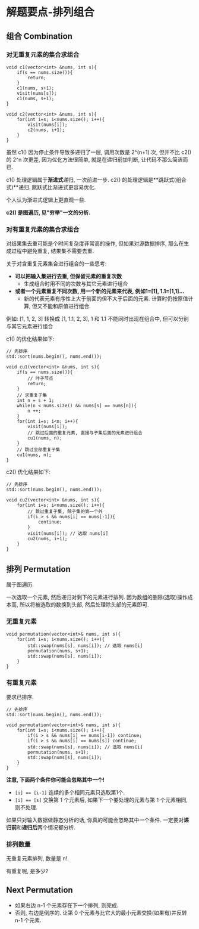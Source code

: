 # 解题要点-排列组合

## 组合 Combination

### 对无重复元素的集合求组合

	void c1(vector<int> &nums, int s){
		if(s == nums.size()){
			return;
		}   
		c1(nums, s+1);
		visit(nums[s]);
		c1(nums, s+1);
	}

	void c2(vector<int> &nums, int s){
		for(int i=s; i<nums.size(); i++){
			visit(nums[i]);
			c2(nums, i+1);
		}   
	}

虽然 c1() 因为停止条件导致多递归了一层, 调用次数是 2^(n+1) 次, 但并不比 c2() 的 2^n 次更差, 因为优化方法很简单, 就是在递归前加判断, 让代码不那么简洁而已.

c1() 处理逻辑属于**渐进式**递归, 一次前进一步. c2() 的处理逻辑是**跳跃式(组合式)**递归. 跳跃式比渐进式更容易优化.

个人认为渐进式逻辑上更直观一些.

**c2() 是图遍历, 见"穷举"一文的分析.**

### 对有重复元素的集合求组合

对结果集去重可能是个时间复杂度非常高的操作, 但如果对源数据排序, 那么在生成过程中避免重复, 结果集不需要去重.

关于对含重复元素集合进行组合的一些思考:

* **可以把输入集进行去重, 但保留元素的重复次数**
	* 生成组合时用不同的次数与其它元素进行组合
* **或者一个元素重复不同次数, 用一个新的元素来代表, 例如1=[1], 1.1=[1,1]...**
	* 新的代表元素有序性上大于前面的但不大于后面的元素. 计算时仍按原值计算, 但又不能和原值进行组合.

例如: [1, 1, 2, 3] 转换成 [1, 1.1, 2, 3], 1 和 1.1 不能同时出现在组合中, 但可以分别与其它元素进行组合

c1() 的优化结果如下:

	// 先排序
	std::sort(nums.begin(), nums.end());

	void cu1(vector<int> &nums, int s){
		if(s == nums.size()){
			// 叶子节点 
			return;
		}
		// 求重复子集
		int n = s + 1;
		while(n < nums.size() && nums[s] == nums[n]){
			n ++; 
		}
		for(int i=s; i<n; i++){
			visit(nums[i]);
			// 跳过后面的重复元素, 直接与子集后面的元素进行组合
			cu1(nums, n);
		}   
		// 跳过全部重复子集
		cu1(nums, n);
	}

c2() 优化结果如下:

	// 先排序
	std::sort(nums.begin(), nums.end());

	void cu2(vector<int> &nums, int s){
		for(int i=s; i<nums.size(); i++){
			// 跳过重复子集, 除子集的第一个外
			if(i > s && nums[i] == nums[-1]){
				continue;
			}
			visit(nums[i]); // 选取 nums[i]
			cu2(nums, i+1);
		}
	}

## 排列 Permutation

属于图遍历.

一次选取一个元素, 然后递归对剩下的元素进行排列. 因为数组的删除(选取)操作成本高, 所以将被选取的数换到头部, 然后处理除头部的元素即可.

### 无重复元素

	void permutation(vector<int>& nums, int s){
		for(int i=s; i<nums.size(); i++){
			std::swap(nums[s], nums[i]); // 选取 nums[i]
			permutation(nums, s+1);
			std::swap(nums[s], nums[i]);
		}
	}

### 有重复元素

要求已排序.

	// 先排序
	std::sort(nums.begin(), nums.end());
	
	void permutation(vector<int>& nums, int s){
		for(int i=s; i<nums.size(); i++){
			if(i > s && nums[i] == nums[i-1]) continue;
			if(i > s && nums[i] == nums[s]) continue;
			std::swap(nums[s], nums[i]); // 选取 nums[i]
			permutation(nums, s+1);
			std::swap(nums[s], nums[i]);
		}
	}

**注意, 下面两个条件你可能会忽略其中一个!**

* `[i] == [i-1]` 连续的多个相同元素只选取第1个.
* `[i] == [s]` 交换第 1 个元素后, 如果下一个要处理的元素与第 1 个元素相同, 则不处理.

如果只对输入数据做静态分析的话, 你真的可能会忽略其中一个条件. 一定要对**递归前**和**递归后**两个情况都分析. 

### 排列数量

无重复元素排列, 数量是 n!.

有重复呢, 是多少?

## Next Permutation

* 如果右边 n-1 个元素存在下一个排列, 则完成.
* 否则, 右边是倒序的. 让第 0 个元素与比它大的最小元素交换(如果有)并反转 n-1 个元素.

